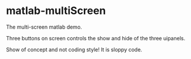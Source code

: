 matlab-multiScreen
==================

The multi-screen matlab demo. 

Three buttons on screen controls the show and hide of the three uipanels.

Show of concept and not coding style! It is sloppy code. 
